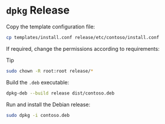 # `dpkg` Release

Copy the template configuration file:

```sh
cp templates/install.conf release/etc/contoso/install.conf
```

If required, change the permissions according to requirements:

> [!TIP]
> 

```sh
sudo chown -R root:root release/*
```

Build the `.deb` executable:

```sh
dpkg-deb --build release dist/contoso.deb
```

Run and install the Debian release:

```sh
sudo dpkg -i contoso.deb
```

